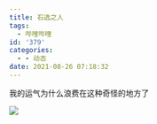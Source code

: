 ```yaml
---
title: 石选之人
tags:
  - 哔哩哔哩
id: '379'
categories:
  - - 动态
date: 2021-08-26 07:18:32
---
```


我的运气为什么浪费在这种奇怪的地方了

![](https://z3.ax1x.com/2021/08/26/he41YV.png)